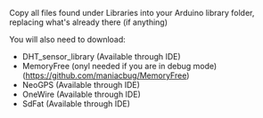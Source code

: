 Copy all files found under Libraries into your Arduino library folder, replacing what's already there (if anything)

You will also need to download:
- DHT_sensor_library (Available through IDE)
- MemoryFree (onyl needed if you are in debug mode) (https://github.com/maniacbug/MemoryFree)
- NeoGPS (Available through IDE)
- OneWire (Available through IDE)
- SdFat (Available through IDE)
